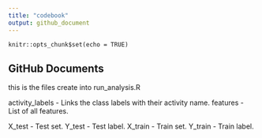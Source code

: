```yaml
---
title: "codebook"
output: github_document
---
```


```{r setup, include=FALSE}
knitr::opts_chunk$set(echo = TRUE)
```

## GitHub Documents

this is the files create into run_analysis.R

activity_labels - Links the class labels with their activity name.
features - List of all features.

X_test - Test set.
Y_test - Test label.
X_train - Train set.
Y_train - Train label.

